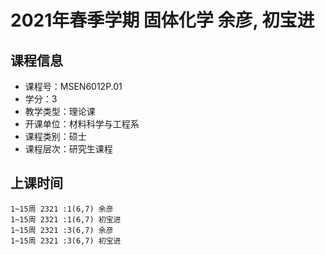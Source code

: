 # 2021年春季学期 固体化学 余彦, 初宝进






## 课程信息

- 课程号：MSEN6012P.01
- 学分：3
- 教学类型：理论课
- 开课单位：材料科学与工程系
- 课程类别：硕士
- 课程层次：研究生课程

## 上课时间

```
1~15周 2321 :1(6,7) 余彦
1~15周 2321 :1(6,7) 初宝进
1~15周 2321 :3(6,7) 余彦
1~15周 2321 :3(6,7) 初宝进
```

